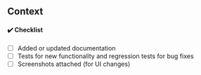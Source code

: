 ## Context

<!-- Please describe what you added, and add a screenshot if possible.
     That makes it easier to understand the change so we can :shipit: faster. -->

#### :heavy_check_mark: Checklist

<!--- Please include the following in your Pull Request when applicable: -->

- [ ] Added or updated documentation
- [ ] Tests for new functionality and regression tests for bug fixes
- [ ] Screenshots attached (for UI changes)
